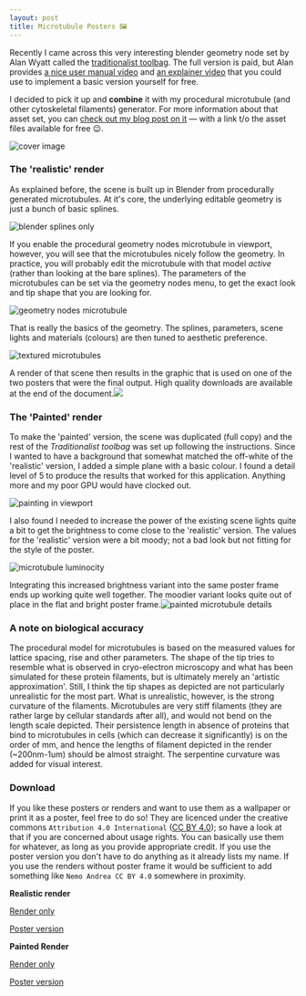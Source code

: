 ```yaml
---
layout: post
title: Microtubule Posters 🖼️
---
```


Recently I came across this very interesting blender geometry node set by Alan Wyatt called the [traditionalist toolbag](https://tradigital.gumroad.com/l/NjfQc?layout=profile). The full version is paid, but Alan provides [a nice user manual video](https://www.youtube.com/watch?v=KfaCCGJzj1g) and [an explainer video](https://www.youtube.com/watch?v=6uaJ0L4E390&t=3s) that you could use to implement a basic version yourself for free.

I decided to pick it up and **combine** it with my procedural microtubule (and other cytoskeletal filaments) generator. For more information about that asset set, you can [check out my blog post on it](2022-02-05-GeometryNodesTubule.md) — with a link t/o the asset files available for free 😉. 

![cover image](../assets/microtubule-poster/cover.jpg)

### The 'realistic' render

As explained before, the scene is built up in Blender from procedurally generated microtubules. At it's core, the underlying editable geometry is just a bunch of basic splines.

![blender splines only](../assets/microtubule-poster/blender_splines.JPG)

If you enable the procedural geometry nodes microtubule in viewport, however, you will see that the microtubules nicely follow the geometry. In practice, you will probably edit the microtubule with that model *active* (rather than looking at the bare splines). The parameters of the microtubules can be set via the geometry nodes menu, to get the exact look and tip shape that you are looking for.

![geometry nodes microtubule](../assets/microtubule-poster/blender_geometry_tubules.JPG)

That is really the basics of the geometry. The splines, parameters, scene lights and materials (colours) are then tuned to aesthetic preference.

![textured microtubules](../assets/microtubule-poster/blender_textured.JPG)

 A render of that scene then results in the graphic that is used on one of the two posters that were the final output. High quality downloads are available at the end of the document.![](../assets/microtubule-poster/microtubule_render_realistic_side_by_side.jpg)

### The 'Painted' render

To make the 'painted' version, the scene was duplicated (full copy) and the rest of the *Traditionalist toolbag* was set up following the instructions. Since I wanted to have a background that somewhat matched the off-white of the 'realistic' version, I added a simple plane with a basic colour. I found a detail level of 5 to produce the results that worked for this application. Anything more and my poor GPU would have clocked out. 

![painting in viewport](../assets/microtubule-poster/painting_blender_viewport.JPG)

I also found I needed to increase the power of the existing scene lights quite a bit to get the brightness to come close to the 'realistic' version. The values for the 'realistic' version were a bit moody; not a bad look but not fitting for the style of the poster.

![microtubule luminocity](../assets/microtubule-poster/painted_microtubule_luminocity.jpg)

Integrating this increased brightness variant into the same poster frame ends up working quite well together. The moodier variant looks quite out of place in the flat and bright poster frame.![painted microtubule details](../assets/microtubule-poster/microtubule_painted_details.jpg)

### A note on biological accuracy

The procedural model for microtubules is based on the measured values for lattice spacing, rise and other parameters. The shape of the tip tries to resemble what is observed in cryo-electron microscopy and what has been simulated for these protein filaments, but is ultimately merely an 'artistic approximation'. Still, I think the tip shapes as depicted are not particularly unrealistic for the most part. What is unrealistic, however, is the strong curvature of the filaments. Microtubules are very stiff filaments (they are rather large by cellular standards after all), and would not bend on the length scale depicted. Their persistence length in absence of proteins that bind to microtubules in cells (which can decrease it significantly) is on the order of mm, and hence the lengths of filament depicted in the render (~200nm-1um) should be almost straight. The serpentine curvature was added for visual interest.

### Download

If you like these posters or renders and want to use them as a wallpaper or print it as a poster, feel free to do so! They are licenced under the creative commons `Attribution 4.0 International` ([CC BY 4.0](https://creativecommons.org/licenses/by/4.0/)); so have a look at that if you are concerned about usage rights. You can basically use them for whatever, as long as you provide appropriate credit. If you use the poster version you don't have to do anything as it already lists my name. If you use the renders without poster frame it would be sufficient to add something like `Nemo Andrea CC BY 4.0` somewhere in proximity. 

**Realistic render**

[Render only](https://drive.google.com/file/d/1LmekPBlKhMDRlljx2E1uqCHE9OEuZjbp/view?usp=share_link)

[Poster version](https://drive.google.com/file/d/1KyBcWFvr3UDBaYKhj-GkAef2K3kKQ0Aw/view?usp=share_link)

**Painted Render**

[Render only](https://drive.google.com/file/d/1LDVmv5BVJMTtgIssq7MD9c8iTyumHzSz/view?usp=share_link)

[Poster version](https://drive.google.com/file/d/1LEPuwKTpbx02MxOz1LnwHOXdiqJ2qi8M/view?usp=share_link)

